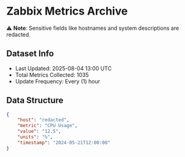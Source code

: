 # Zabbix Metrics Archive

⚠️ **Note**: Sensitive fields like hostnames and system descriptions are redacted.

## Dataset Info
- Last Updated: 2025-08-04 13:00 UTC
- Total Metrics Collected: 1035
- Update Frequency: Every (1) hour

## Data Structure
```json
{
    "host": "redacted",
    "metric": "CPU Usage",
    "value": "12.5",
    "units": "%",
    "timestamp": "2024-05-21T12:00:00"
}
```

